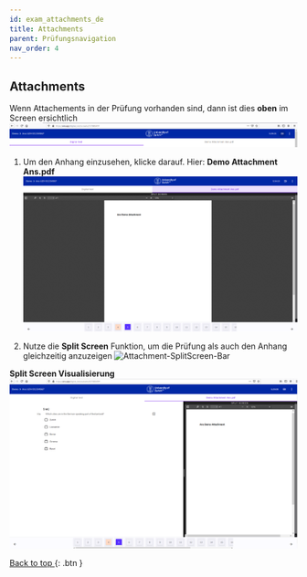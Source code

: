 ```yaml
---
id: exam_attachments_de
title: Attachments
parent: Prüfungsnavigation
nav_order: 4
---
```


## Attachments

Wenn Attachements in der Prüfung vorhanden sind, dann ist dies **oben** im Screen ersichtlich
![Split-Screen-Leiste](assets/attachments-bar.png)

1. Um den Anhang einzusehen, klicke darauf. Hier: **Demo Attachment Ans.pdf**
![Attachment-Screen](assets/attachments-view.png)

1. Nutze die **Split Screen** Funktion, um die Prüfung als auch den Anhang gleichzeitig anzuzeigen
![Attachment-SplitScreen-Bar](attachments-splitbar.png)


**Split Screen Visualisierung**
![Attachment-SplitScreen](assets/attachments-splitscreen.png)


[Back to top ](#top){: .btn }




